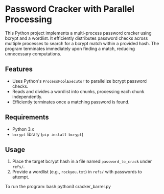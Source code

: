 # Password Cracker with Parallel Processing

This Python project implements a multi-process password cracker using bcrypt and a wordlist. It efficiently distributes password checks across multiple processes to search for a bcrypt match within a provided hash. The program terminates immediately upon finding a match, reducing unnecessary computations.

## Features
- Uses Python's `ProcessPoolExecutor` to parallelize bcrypt password checks.
- Reads and divides a wordlist into chunks, processing each chunk independently.
- Efficiently terminates once a matching password is found.

## Requirements
- Python 3.x
- `bcrypt` library (`pip install bcrypt`)

## Usage
1. Place the target bcrypt hash in a file named `password_to_crack` under `refs/`.
2. Provide a wordlist (e.g., `rockyou.txt`) in `refs/` with passwords to attempt.

To run the program:
bash
python3 cracker_barrel.py